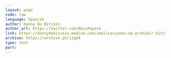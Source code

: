 ```yaml
---
layout: page
code: law
language: Spanish
author: Danny Do Bitcoin
author_url: https://twitter.com/NessPepete
link: https://dannydobitcoin.medium.com/implicaciones-de-prohibir-bitc%C3%B3in-traducci%C3%B3n-8a11affebead
archive: https://archive.ph/jzgbA
type: text
part: 
---
```


